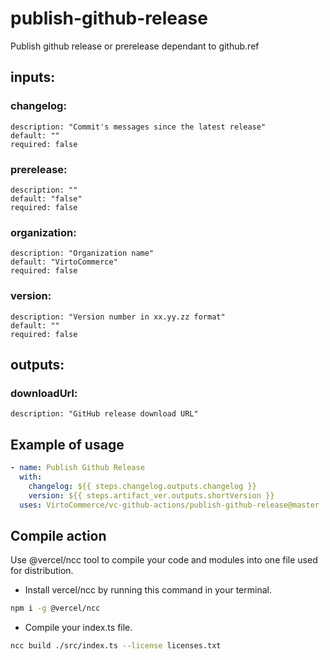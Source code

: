 # publish-github-release

Publish github release or prerelease dependant to github.ref

## inputs:

### changelog:

    description: "Commit's messages since the latest release"
    default: ""
    required: false

### prerelease:

    description: ""
    default: "false"
    required: false

### organization:

    description: "Organization name"
    default: "VirtoCommerce"
    required: false

### version:

    description: "Version number in xx.yy.zz format"
    default: ""
    required: false

## outputs:

### downloadUrl:

    description: "GitHub release download URL"

## Example of usage

```yml
- name: Publish Github Release
  with:
    changelog: ${{ steps.changelog.outputs.changelog }}
    version: ${{ steps.artifact_ver.outputs.shortVersion }}
  uses: VirtoCommerce/vc-github-actions/publish-github-release@master
```

## Compile action

Use @vercel/ncc tool to compile your code and modules into one file used for distribution.

- Install vercel/ncc by running this command in your terminal.

```bash
npm i -g @vercel/ncc
```

- Compile your index.ts file.

```bash
ncc build ./src/index.ts --license licenses.txt
```

